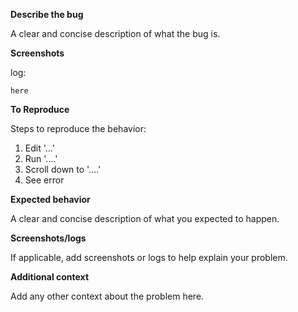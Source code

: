 **Describe the bug**

A clear and concise description of what the bug is.

**Screenshots**

log:
```
here
```

**To Reproduce**

Steps to reproduce the behavior:
1. Edit '...'
2. Run '....'
3. Scroll down to '....'
4. See error

**Expected behavior**

A clear and concise description of what you expected to happen.

**Screenshots/logs**

If applicable, add screenshots or logs to help explain your problem.

**Additional context**

Add any other context about the problem here.
